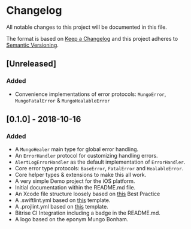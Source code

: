# Changelog
All notable changes to this project will be documented in this file.

The format is based on [Keep a Changelog](http://keepachangelog.com/en/1.0.0/) and this project adheres to [Semantic Versioning](http://semver.org/spec/v2.0.0.html).

## [Unreleased]
### Added
- Convenience implementations of error protocols: `MungoError`, `MungoFatalError` & `MungoHealableError`

## [0.1.0] - 2018-10-16
### Added
- A `MungoHealer` main type for global error handling.
- An `ErrorHandler` protocol for customizing handling errors.
- `AlertLogErrorHandler` as the default implementation of `ErrorHandler`.
- Core error type protocols: `BaseError`, `FatalError` and `HealableError`.
- Core helper types & extensions to make this all work.
- A very simple Demo project for the iOS platform.
- Initial documentation within the README.md file.
- An Xcode file structure loosely based on [this](https://www.notion.so/jamitlabs/Xcode-File-Structure-201052f68e4f4108b44894b7afeb4776) Best Practice
- A .swiftlint.yml based on [this](https://github.com/JamitLabs/ProjLintTemplates/blob/master/Framework/SwiftLint.stencil) template.
- A .projlint.yml based on [this](https://github.com/JamitLabs/ProjLintTemplates/blob/master/Framework/ProjLint.stencil) template.
- Bitrise CI Integration including a badge in the README.md.
- A logo based on the eponym Mungo Bonham.
